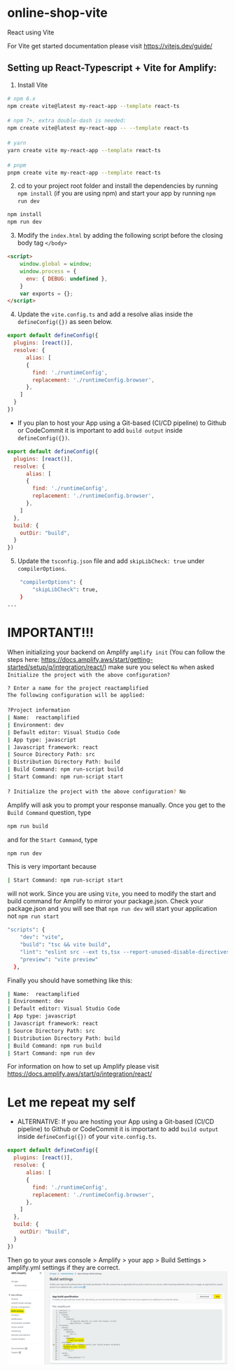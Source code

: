 # online-shop-vite
React using Vite

For Vite get started documentation please visit https://vitejs.dev/guide/

## Setting up React-Typescript + Vite for Amplify:

1. Install Vite
```bash
# npm 6.x
npm create vite@latest my-react-app --template react-ts

# npm 7+, extra double-dash is needed:
npm create vite@latest my-react-app -- --template react-ts

# yarn
yarn create vite my-react-app --template react-ts

# pnpm
pnpm create vite my-react-app --template react-ts
```

2. cd to your project root folder and install the dependencies by running `npm install` (if you are using npm) and start your app by running `npm run dev`
```bash
npm install
npm run dev
```

3. Modify the `index.html` by adding the following script before the closing body tag `</body>`
```html
<script>
    window.global = window;
    window.process = {
      env: { DEBUG: undefined },
    }
    var exports = {};
</script>
```

4. Update the `vite.config.ts` and add a resolve alias inside the `defineConfig({})` as seen below.
```javascript
export default defineConfig({
  plugins: [react()],
  resolve: {
      alias: [
      {
        find: './runtimeConfig',
        replacement: './runtimeConfig.browser',
      },
    ]
  }
})
```
* If you plan to host your App using a Git-based (CI/CD pipeline) to Github or CodeCommit it is important to add `build output` inside `defineConfig({})`. 
```javascript
export default defineConfig({
  plugins: [react()],
  resolve: {
      alias: [
      {
        find: './runtimeConfig',
        replacement: './runtimeConfig.browser',
      },
    ]
  },
  build: {
    outDir: "build",
  }
})
```

5. Update the `tsconfig.json` file and add `skipLibCheck: true` under `compilerOptions`.
```bash
    "compilerOptions": {
        "skipLibCheck": true,
    }
...
```

# IMPORTANT!!! 

When initializing your backend on Amplify `amplify init` (You can follow the steps here: https://docs.amplify.aws/start/getting-started/setup/q/integration/react/) make sure you select `No` when asked `Initialize the project with the above configuration?`
```bash
? Enter a name for the project reactamplified
The following configuration will be applied:

?Project information
| Name:  reactamplified
| Environment: dev
| Default editor: Visual Studio Code
| App type: javascript
| Javascript framework: react
| Source Directory Path: src
| Distribution Directory Path: build
| Build Command: npm run-script build
| Start Command: npm run-script start

? Initialize the project with the above configuration? No

```
Amplify will ask you to prompt your response manually. Once you get to the `Build Command` question, type

```bash
npm run build
```
and for the `Start Command`, type
```bash
npm run dev
```
This is very important because 
```bash
| Start Command: npm run-script start
```
will not work. Since you are using `Vite`, you need to modify the start and build command for Amplify to mirror your package.json. Check your package.json and you will see that `npm run dev` will start your application not `npm run start`
```bash
"scripts": {
    "dev": "vite",
    "build": "tsc && vite build",
    "lint": "eslint src --ext ts,tsx --report-unused-disable-directives --max-warnings 0",
    "preview": "vite preview"
  },
```
Finally you should have something like this:
```bash
| Name:  reactamplified
| Environment: dev
| Default editor: Visual Studio Code
| App type: javascript
| Javascript framework: react
| Source Directory Path: src
| Distribution Directory Path: build
| Build Command: npm run build
| Start Command: npm run dev
```

For information on how to set up Amplify please visit https://docs.amplify.aws/start/q/integration/react/



# Let me repeat my self

* ALTERNATIVE: If you are hosting your App using a Git-based (CI/CD pipeline) to Github or CodeCommit it is important to add `build output` inside `defineConfig({})` of your `vite.config.ts`. 
```javascript
export default defineConfig({
  plugins: [react()],
  resolve: {
      alias: [
      {
        find: './runtimeConfig',
        replacement: './runtimeConfig.browser',
      },
    ]
  },
  build: {
    outDir: "build",
  }
})
```
Then go to your aws console > Amplify > your app > Build Settings > amplify.yml settings if they are correct.
![Alt text](src/assets/image/amplify_yml.png)

